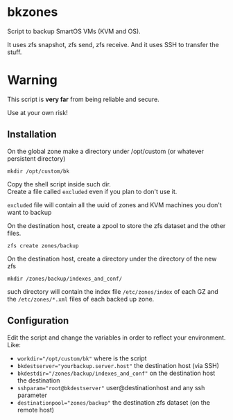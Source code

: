 bkzones
=======

Script to backup SmartOS VMs (KVM and OS).

It uses zfs snapshot, zfs send, zfs receive. And it uses SSH to transfer the stuff.

Warning
=======

This script is **very far** from being reliable and secure.

Use at your own risk!

Installation
------------

On the global zone make a directory under /opt/custom (or whatever persistent directory)

```mkdir /opt/custom/bk```

Copy the shell script inside such dir.<br />
Create a file called ```excluded``` even if you plan to don't use it.

```excluded``` file will contain all the uuid of zones and KVM machines you don't want to backup

On the destination host, create a zpool to store the zfs dataset and the other files.

```zfs create zones/backup```

On the destination host, create a directory under the directory of the new zfs

```mkdir /zones/backup/indexes_and_conf/```

such directory will contain the index file ```/etc/zones/index``` of each GZ and the ```/etc/zones/*.xml``` files of each backed up zone.

Configuration
------------

Edit the script and change the variables in order to reflect your environment.<br />
Like:

- ```workdir="/opt/custom/bk"``` where is the script
- ```bkdestserver="yourbackup.server.host"``` the destination host (via SSH)
- ```bkdestdir="/zones/backup/indexes_and_conf"``` on the destination host the destination 
- ```sshparam="root@bkdestserver"``` user@destinationhost and any ssh parameter
- ```destinationpool="zones/backup"``` the destination zfs dataset (on the remote host)
